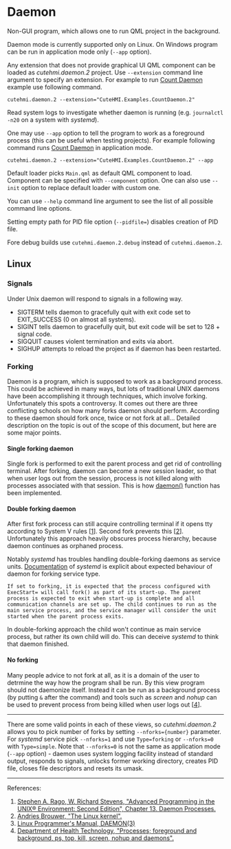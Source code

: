# Daemon

Non-GUI program, which allows one to run QML project in the background.

Daemon mode is currently supported only on Linux. On Windows program can be run in application mode only (`--app` option).

Any extension that does not provide graphical UI QML component can be loaded as *cutehmi.daemon.2* project. Use `--extension`
command line argument to specify an extension. For example to run
[Count Daemon](../../../../extensions/CuteHMI/Examples/CountDaemon.2) example use following command.

```
cutehmi.daemon.2 --extension="CuteHMI.Examples.CountDaemon.2"
```
Read system logs to investigate whether daemon is running (e.g. `journalctl -n20` on a system with *systemd*).

One may use `--app` option to tell the program to work as a foreground process (this can be useful when testing projects).
For example following command runs [Count Daemon](../../../../extensions/CuteHMI/Examples/CountDaemon.2) in application mode.
```
cutehmi.daemon.2 --extension="CuteHMI.Examples.CountDaemon.2" --app
```

Default loader picks `Main.qml` as default QML component to load. Component can be specified with `--component` option. One can also
use `--init` option to replace default loader with custom one.

You can use `--help` command line argument to see the list of all possible command line options.

Setting empty path for PID file option (`--pidfile=`) disables creation of PID file.

Fore debug builds use `cutehmi.daemon.2.debug` instead of `cutehmi.daemon.2`.

## Linux

### Signals

Under Unix daemon will respond to signals in a following way.

- SIGTERM tells daemon to gracefully quit with exit code set to EXIT_SUCCESS (0 on almost all systems).
- SIGINT tells daemon to gracefully quit, but exit code will be set to 128 + signal code.
- SIGQUIT causes violent termination and exits via abort.
- SIGHUP attempts to reload the project as if daemon has been restarted.

### Forking

Daemon is a program, which is supposed to work as a background process. This could be achieved in many ways, but lots of traditional
UNIX daemons have been accomplishing it through techniques, which involve forking. Unfortunately this spots a controversy. It comes
out there are three conflicting schools on how many forks daemon should perform. According to these daemon should fork once, twice
or not fork at all... Detailed description on the topic is out of the scope of this document, but here are some major points.

#### Single forking daemon

Single fork is performed to exit the parent process and get rid of controlling terminal. After forking, daemon can become a new
session leader, so that when user logs out from the session, process is not killed along with processes associated with that
session. This is how [daemon()][3] function has been implemented.

#### Double forking daemon

After first fork process can still acquire controlling terminal if it opens tty according to System V rules [[1]]. Second fork
prevents this [[2]]. Unfortunately this approach heavily obscures process hierarchy, because daemon continues as orphaned process.

Notably *systemd* has troubles handling double-forking daemons as service units.
[Documentation](https://www.freedesktop.org/software/systemd/man/systemd.service.html#Type=) of *systemd* is explicit about expected
behaviour of daemon for forking service type.
```
If set to forking, it is expected that the process configured with ExecStart= will call fork() as part of its start-up. The parent
process is expected to exit when start-up is complete and all communication channels are set up. The child continues to run as the
main service process, and the service manager will consider the unit started when the parent process exits.
```
In double-forking approach the child won't continue as main service process, but rather its own child will do. This can deceive
*systemd* to think that daemon finished.

#### No forking

Many people advice to not fork at all, as it is a domain of the user to detrmine the way how the program shall be run. By this view
program should not daemonize itself. Instead it can be run as a background process (by putting `&` after the command) and tools such
as *screen* and *nohup* can be used to prevent process from being killed when user logs out [[4]].

---

There are some valid points in each of these views, so *cutehmi.daemon.2* allows you to pick number of forks by setting
`--nforks={number}` parameter. For *systemd* service pick `--nforks=1` and use `Type=forking` or `--nforks=0` with `Type=simple`.
Note that `--nforks=0` is not the same as application mode (`--app` option) - daemon uses system logging facility instead of
standard output, responds to signals, unlocks former working directory, creates PID file, closes file descriptors and resets its
umask.

____________________________________________________________________________________________________________________________________

References:
1. [Stephen A. Rago, W. Richard Stevens, "Advanced Programming in the UNIX® Environment: Second Edition", Chapter 13. Daemon Processes.][1]
2. [Andries Brouwer, "The Linux kernel".][2]
3. [Linux Programmer's Manual, DAEMON(3)][3]
4. [Department of Health Technology, "Processes; foreground and background, ps, top, kill, screen, nohup and daemons".][4]

[1]: https://learning.oreilly.com/library/view/advanced-programming-in/0201433079/
[2]: https://www.win.tue.nl/~aeb/linux/lk/lk-10.html
[3]: http://man7.org/linux/man-pages/man3/daemon.3.html
[4]: http://teaching.healthtech.dtu.dk/unix/index.php/Processes;_foreground_and_background,_ps,_top,_kill,_screen,_nohup_and_daemons
